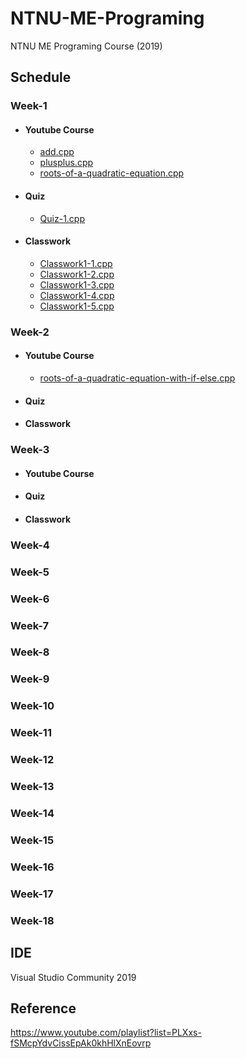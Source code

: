 # NTNU-ME-Programing
NTNU ME Programing Course (2019)

## Schedule
### Week-1 

  * #### Youtube Course
    * [add.cpp](Week-1/YoutubeCourse/add.cpp)
    * [plusplus.cpp](Week-1/YoutubeCourse/plusplus.cpp)
    * [roots-of-a-quadratic-equation.cpp](Week-1/YoutubeCourse/roots-of-a-quadratic-equation.cpp)
  * #### Quiz
    * [Quiz-1.cpp](Week-1/Quiz/Quiz-1.cpp)
  * #### Classwork
    * [Classwork1-1.cpp](Week-1/Classwork/Classwork1-1.cpp)
    * [Classwork1-2.cpp](Week-1/Classwork/Classwork1-2.cpp)
    * [Classwork1-3.cpp](Week-1/Classwork/Classwork1-3.cpp)
    * [Classwork1-4.cpp](Week-1/Classwork/Classwork1-4.cpp)
    * [Classwork1-5.cpp](Week-1/Classwork/Classwork1-5.cpp)
### Week-2 

 * #### Youtube Course
   * [roots-of-a-quadratic-equation-with-if-else.cpp](Week-2/YoutubeCourse/roots-of-a-quadratic-equation-with-if-else.cpp)
 * #### Quiz
 * #### Classwork
### Week-3

 * #### Youtube Course
 * #### Quiz
 * #### Classwork
### Week-4

### Week-5

### Week-6

### Week-7

### Week-8

### Week-9

### Week-10

### Week-11

### Week-12

### Week-13

### Week-14

### Week-15

### Week-16

### Week-17

### Week-18

## IDE
Visual Studio Community 2019

## Reference
https://www.youtube.com/playlist?list=PLXxs-fSMcpYdvCissEpAk0khHlXnEovrp
